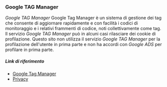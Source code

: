 ### Google TAG Manager
*Google TAG Manager* Google Tag Manager è un sistema di gestione dei tag che consente di aggiornare rapidamente e con facilità i codici di monitoraggio e i relativi frammenti di codice, noti collettivamente come tag.
Il servizio *Google TAG Manager* può in alcuni casi rilasciare dei cookie di profilazione.
Questo sito non utilizza il servizio *Google TAG Manager* per la profilazione dell'utente in prima parte e non ha accordi con *Google ADS* per profilare in prima parte.

##### Link di riferimento
* [Google Tag Manager](https://marketingplatform.google.com/intl/it/about/tag-manager/)
* [Privacy](https://policies.google.com/privacy)
